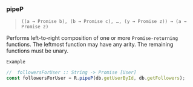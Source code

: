 ### pipeP

> `((a → Promise b), (b → Promise c), …, (y → Promise z)) → (a → Promise z)`

Performs left-to-right composition of one or more `Promise-returning` functions. The leftmost function may have any arity. The remaining functions must be unary.

`Example`

```js
//  followersForUser :: String -> Promise [User]
const followersForUser = R.pipeP(db.getUserById, db.getFollowers);
```
